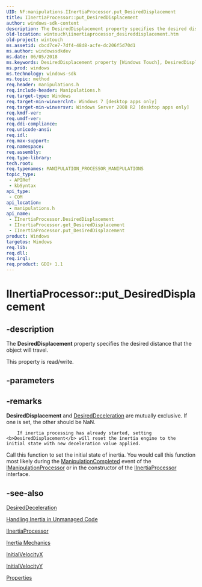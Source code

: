 ```yaml
---
UID: NF:manipulations.IInertiaProcessor.put_DesiredDisplacement
title: IInertiaProcessor::put_DesiredDisplacement
author: windows-sdk-content
description: The DesiredDisplacement property specifies the desired distance that the object will travel.
old-location: wintouch\iinertiaprocessor_desireddisplacement.htm
old-project: wintouch
ms.assetid: cbcd7ce7-7df4-48d8-acfe-dc206f5d70d1
ms.author: windowssdkdev
ms.date: 06/05/2018
ms.keywords: DesiredDisplacement property [Windows Touch], DesiredDisplacement property [Windows Touch],IInertiaProcessor interface, IInertiaProcessor interface [Windows Touch],DesiredDisplacement property, IInertiaProcessor.DesiredDisplacement, IInertiaProcessor.put_DesiredDisplacement, IInertiaProcessor::DesiredDisplacement, IInertiaProcessor::get_DesiredDisplacement, IInertiaProcessor::put_DesiredDisplacement, manipulations/IInertiaProcessor::DesiredDisplacement, manipulations/IInertiaProcessor::get_DesiredDisplacement, manipulations/IInertiaProcessor::put_DesiredDisplacement, put_DesiredDisplacement, wintouch.iinertiaprocessor_desireddisplacement
ms.prod: windows
ms.technology: windows-sdk
ms.topic: method
req.header: manipulations.h
req.include-header: Manipulations.h
req.target-type: Windows
req.target-min-winverclnt: Windows 7 [desktop apps only]
req.target-min-winversvr: Windows Server 2008 R2 [desktop apps only]
req.kmdf-ver: 
req.umdf-ver: 
req.ddi-compliance: 
req.unicode-ansi: 
req.idl: 
req.max-support: 
req.namespace: 
req.assembly: 
req.type-library: 
tech.root: 
req.typenames: MANIPULATION_PROCESSOR_MANIPULATIONS
topic_type:
 - APIRef
 - kbSyntax
api_type:
 - COM
api_location:
 - manipulations.h
api_name:
 - IInertiaProcessor.DesiredDisplacement
 - IInertiaProcessor.get_DesiredDisplacement
 - IInertiaProcessor.put_DesiredDisplacement
product: Windows
targetos: Windows
req.lib: 
req.dll: 
req.irql: 
req.product: GDI+ 1.1
---
```


# IInertiaProcessor::put_DesiredDisplacement


## -description


The <b>DesiredDisplacement</b> property specifies the desired distance that the object will travel.

This property is read/write.


## -parameters


## -remarks



<b>DesiredDisplacement</b> and <a href="https://msdn.microsoft.com/2ad39e7e-b433-4a40-aea2-53cf23247f25">DesiredDeceleration</a> are mutually exclusive.  If one is set, the other should be NaN.


        If inertia processing has already started, setting <b>DesiredDisplacement</b> will reset the inertia engine to the initial state with new deceleration value applied.
      

Call this function to set the initial state of inertia. You would call this function most likely during the <a href="https://msdn.microsoft.com/1284df32-f4e8-43b3-b825-9172ad39f0e6">ManipulationCompleted</a> event of the <a href="https://msdn.microsoft.com/963f87c1-e128-4bd5-9f28-d49418f768fb">IManipulationProcessor</a> or in the constructor of the <a href="https://msdn.microsoft.com/8dc171eb-0c6e-41dd-b506-5f91ea703a53">IInertiaProcessor</a> interface.




## -see-also




<a href="https://msdn.microsoft.com/2ad39e7e-b433-4a40-aea2-53cf23247f25">DesiredDeceleration</a>



<a href="https://msdn.microsoft.com/3261b461-add2-4e92-9a51-b2d46630fb4f">Handling Inertia in Unmanaged Code</a>



<a href="https://msdn.microsoft.com/8dc171eb-0c6e-41dd-b506-5f91ea703a53">IInertiaProcessor</a>



<a href="https://msdn.microsoft.com/188b6936-b36e-4e57-9118-8b61ed134c17">Inertia Mechanics</a>



<a href="https://msdn.microsoft.com/23ae7083-0a78-4628-8a04-f9bd762aac02">InitialVelocityX</a>



<a href="https://msdn.microsoft.com/3ba0aa0c-a819-4833-883b-218702052ce1">InitialVelocityY</a>



<a href="https://msdn.microsoft.com/library/windows/hardware/ff542598">Properties</a>
 

 

